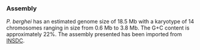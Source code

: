 ### Assembly 

*P. berghei* has an estimated genome size of 18.5 Mb with a karyotype of
14 chromosomes ranging in size from 0.6 Mb to 3.8 Mb. The G+C content is
approximately 22%. The assembly presented has been imported from [INSDC](http://www.insdc.org).
